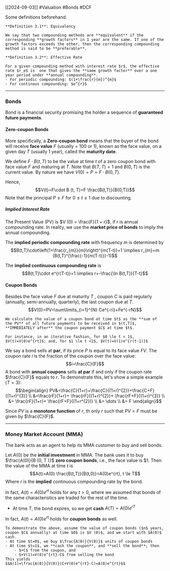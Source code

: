 [[2024-09-03]] #Valuation #Bonds #DCF

Some definitions beforehand.

```ad-important
**Definition 3.1**: Equivalency

We say that two compounding methods are **equivalent** if the corresponding **growth factors** in 1 year are the same. If one of the growth factors exceeds the other, then the corresponding compounding method is said to be **preferable**.
```

```ad-important
**Definition 3.2**: Effective Rate

For a given compounding method with interest rate $r$, the effective rate $r_e$ is  one that gives the **same growth factor** over a one year period under **annual compounding**.
- For periodic compounding: $(1+\frac{r}{m})^{m}$
- For continous compounding: $e^{r}$
```

---
### Bonds
Bond is a financial security promising the holder a sequence of **guaranteed future payments**.  

#### Zero-coupon Bonds
More specifically, a **Zero-coupon bond** means that the buyer of the bond will receive **face value** $F$ (usually = 100 or 1), known as the face value, on a given day $T$ (usually 1 year), called the **maturity date**.


We define $F\cdot B (t, T)$ to be the value at time $t$ of a zero coupon bond with face value $F$ and maturing at $T$. Note that $B(T,T)=1$ and $B(0,T)$ is the current value. By nature we have $V(0)=P=F\cdot B(0,T)$.

Hence, $$V(t)=F\cdot B (t, T)=F \frac{B(t,T)}{B(0,T)}$$
Note that the principal $P\le F$ for $0 \le t \le 1$ due to discounting.
##### Implied Interest Rate
The Present Value (PV) is $V (0) = \frac{F}{1 + r}$, if $r$ is annual compounding rate. In reality, we use the **market price of bonds** to imply the annual compounding.

The **implied periodic compounding rate** with frequency $m$ is determined by
$$B(t,T)\cdot\left(1+\frac{r_{m}}{m}\right)^{m(T-t)}=1 \implies r_{m}=m (B(t,T)^{\frac{-1}{m(T-t)}}-1)$$

The **implied continuous compounding rate** is
$$B(t,T)\cdot e^{r(T-t)}=1 \implies r=-\frac{\ln B(t,T)}{T-t}$$

#### Coupon Bonds
Besides the face value $F$ due at maturity $T$ , coupon $C$ is paid regularly (annually, semi-annually, quarterly), the last coupon due at $T$.
$$V(0)=PV=\sum\limits_{i=1}^{N} Ce^{-ri}+Fe^{-rN}$$

```ad-note
We calculate the value of a coupon bond at time $t$ as the **sum of the PV** of all future payments to be received in $(t,T]$, **IMMEDIATELY after** the coupon payment $C$ at time $t$.

For instance, in an iterative fashion, for $0 \le t < 1$, $V(t)=V(0)e^{rt}$; and, for $1 \le t <2$, $V(t)=V(1)e^{r(t-1)}$
```

We say a bond sells at **par**, if its price $P$ is equal to its face value $FV$. The coupon rate $i$ is the fraction of the coupon over the face value: 
$$i=\frac{C}{F}$$
A bond with **annual coupons** sells **at par** if and only if the coupon rate $\frac{C}{F}$ equals to $r$. To demonstrate this, let's show a simple example ($T=3$):
$$\begin{align}
PV&=\frac{C}{1+r}+\frac{C}{(1+r)^{2}}+\frac{C+F}{(1+r)^{3}} \\ &=\frac{rF}{1+r}+ \frac{rF}{(1+r)^{2}}+ \frac{rF+F}{(1+r)^{3}} \\ &= \frac{rF}{1+r}+ \frac{rF+F}{(1+r^{2})} \\ &= \dots \\ &= F
\end{align}$$

Since $PV$ is a **monotone function** of $r$, th only $r$ such that $PV=F$ must be given by $\frac{C}{F}$.

---
### Money Market Account (MMA)
The bank acts as an agent to help its MMA customer to buy and sell bonds.

Let $A(0)$ be the **initial investment** in MMA. The bank uses it to buy $\frac{A(0)}{B (0, T )}$ **zero coupon bonds**, i.e., the face value is $1. Then the value of the MMA at time $t$ is
$$A(t)=A(0) \frac{B(t,T)}{B(t,0)}=A(0)e^{rt}, t \le T$$
Where $r$ is the **implied** continuous compounding rate by the bond.

In fact, $A(t) = A(0)e^{rt}$ holds for any $t > 0$, where we assumed that bonds of the same characteristics are traded for the rest of the time.
- At time $T$, the bond expires, so we get **cash** $A (T) = A (0) e^{rT}$ 

In fact, $A(t)=A(0)e^{rt}$ holds for **coupon bonds** as well. 

```ad-note
To demonstrate the above, assume the value of coupon bonds ($n$ years, coupon $C$ annually) at time $0$ is $V (0)$, and we start with $A(0)$ cash.
- At time $t=0$, we buy $\frac{A(0)}{V(0)}$ units of coupon bonds
- At time $t=1$, we **cash the coupon**, and **sell the bond**; then
	- $+C$ from the coupon, and
	- $+V(1)=V(0)e^{rt}-C$ from selling the bond
This yields
$$A(1)=\frac{A(0)}{V(0)}(C+V(0)e^{rt}-C)=A(0)e^{rt}$$
```
